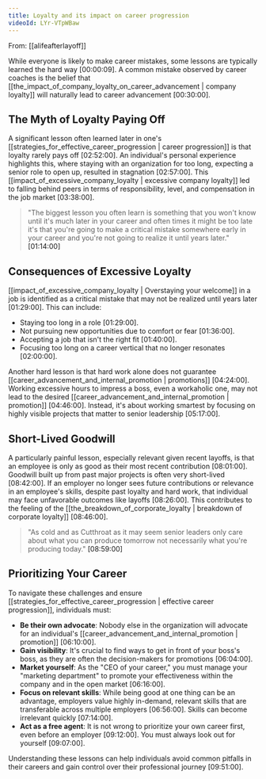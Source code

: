 ```yaml
---
title: Loyalty and its impact on career progression
videoId: LYr-VTpWBaw
---
```


From: [[alifeafterlayoff]] <br/> 

While everyone is likely to make career mistakes, some lessons are typically learned the hard way <a class="yt-timestamp" data-t="00:00:09">[00:00:09]</a>. A common mistake observed by career coaches is the belief that [[the_impact_of_company_loyalty_on_career_advancement | company loyalty]] will naturally lead to career advancement <a class="yt-timestamp" data-t="00:30:00">[00:30:00]</a>.

## The Myth of Loyalty Paying Off

A significant lesson often learned later in one's [[strategies_for_effective_career_progression | career progression]] is that loyalty rarely pays off <a class="yt-timestamp" data-t="02:52:00">[02:52:00]</a>. An individual's personal experience highlights this, where staying with an organization for too long, expecting a senior role to open up, resulted in stagnation <a class="yt-timestamp" data-t="02:57:00">[02:57:00]</a>. This [[impact_of_excessive_company_loyalty | excessive company loyalty]] led to falling behind peers in terms of responsibility, level, and compensation in the job market <a class="yt-timestamp" data-t="03:38:00">[03:38:00]</a>.

> "The biggest lesson you often learn is something that you won't know until it's much later in your career and often times it might be too late it's that you're going to make a critical mistake somewhere early in your career and you're not going to realize it until years later." <a class="yt-timestamp" data-t="01:14:00">[01:14:00]</a>

## Consequences of Excessive Loyalty

[[impact_of_excessive_company_loyalty | Overstaying your welcome]] in a job is identified as a critical mistake that may not be realized until years later <a class="yt-timestamp" data-t="01:29:00">[01:29:00]</a>. This can include:
*   Staying too long in a role <a class="yt-timestamp" data-t="01:29:00">[01:29:00]</a>.
*   Not pursuing new opportunities due to comfort or fear <a class="yt-timestamp" data-t="01:36:00">[01:36:00]</a>.
*   Accepting a job that isn't the right fit <a class="yt-timestamp" data-t="01:40:00">[01:40:00]</a>.
*   Focusing too long on a career vertical that no longer resonates <a class="yt-timestamp" data-t="02:00:00">[02:00:00]</a>.

Another hard lesson is that hard work alone does not guarantee [[career_advancement_and_internal_promotion | promotions]] <a class="yt-timestamp" data-t="04:24:00">[04:24:00]</a>. Working excessive hours to impress a boss, even a workaholic one, may not lead to the desired [[career_advancement_and_internal_promotion | promotion]] <a class="yt-timestamp" data-t="04:46:00">[04:46:00]</a>. Instead, it's about working smartest by focusing on highly visible projects that matter to senior leadership <a class="yt-timestamp" data-t="05:17:00">[05:17:00]</a>.

## Short-Lived Goodwill

A particularly painful lesson, especially relevant given recent layoffs, is that an employee is only as good as their most recent contribution <a class="yt-timestamp" data-t="08:01:00">[08:01:00]</a>. Goodwill built up from past major projects is often very short-lived <a class="yt-timestamp" data-t="08:42:00">[08:42:00]</a>. If an employer no longer sees future contributions or relevance in an employee's skills, despite past loyalty and hard work, that individual may face unfavorable outcomes like layoffs <a class="yt-timestamp" data-t="08:26:00">[08:26:00]</a>. This contributes to the feeling of the [[the_breakdown_of_corporate_loyalty | breakdown of corporate loyalty]] <a class="yt-timestamp" data-t="08:46:00">[08:46:00]</a>.

> "As cold and as Cutthroat as it may seem senior leaders only care about what you can produce tomorrow not necessarily what you're producing today." <a class="yt-timestamp" data-t="08:59:00">[08:59:00]</a>

## Prioritizing Your Career

To navigate these challenges and ensure [[strategies_for_effective_career_progression | effective career progression]], individuals must:
*   **Be their own advocate**: Nobody else in the organization will advocate for an individual's [[career_advancement_and_internal_promotion | promotion]] <a class="yt-timestamp" data-t="06:10:00">[06:10:00]</a>.
*   **Gain visibility**: It's crucial to find ways to get in front of your boss's boss, as they are often the decision-makers for promotions <a class="yt-timestamp" data-t="06:04:00">[06:04:00]</a>.
*   **Market yourself**: As the "CEO of your career," you must manage your "marketing department" to promote your effectiveness within the company and in the open market <a class="yt-timestamp" data-t="06:16:00">[06:16:00]</a>.
*   **Focus on relevant skills**: While being good at one thing can be an advantage, employers value highly in-demand, relevant skills that are transferable across multiple employers <a class="yt-timestamp" data-t="06:56:00">[06:56:00]</a>. Skills can become irrelevant quickly <a class="yt-timestamp" data-t="07:14:00">[07:14:00]</a>.
*   **Act as a free agent**: It is not wrong to prioritize your own career first, even before an employer <a class="yt-timestamp" data-t="09:12:00">[09:12:00]</a>. You must always look out for yourself <a class="yt-timestamp" data-t="09:07:00">[09:07:00]</a>.

Understanding these lessons can help individuals avoid common pitfalls in their careers and gain control over their professional journey <a class="yt-timestamp" data-t="09:51:00">[09:51:00]</a>.